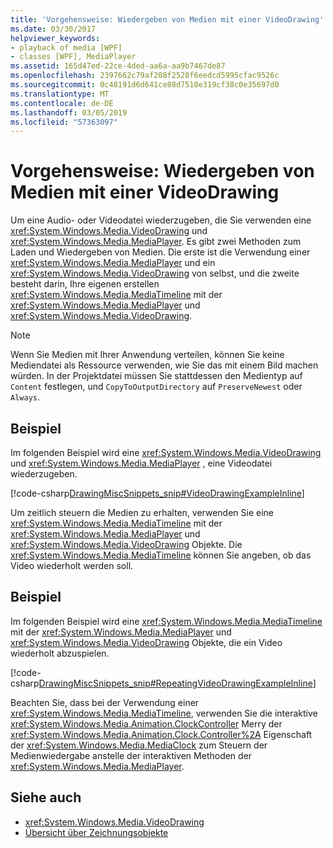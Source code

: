 ```yaml
---
title: 'Vorgehensweise: Wiedergeben von Medien mit einer VideoDrawing'
ms.date: 03/30/2017
helpviewer_keywords:
- playback of media [WPF]
- classes [WPF], MediaPlayer
ms.assetid: 165d47ed-22ce-4ded-aa6a-aa9b7467de87
ms.openlocfilehash: 2397662c79af208f2528f6eedcd5995cfac9526c
ms.sourcegitcommit: 0c48191d6d641ce88d7510e319cf38c0e35697d0
ms.translationtype: MT
ms.contentlocale: de-DE
ms.lasthandoff: 03/05/2019
ms.locfileid: "57363097"
---
```

# <a name="how-to-play-media-using-a-videodrawing"></a>Vorgehensweise: Wiedergeben von Medien mit einer VideoDrawing
Um eine Audio- oder Videodatei wiederzugeben, die Sie verwenden eine <xref:System.Windows.Media.VideoDrawing> und <xref:System.Windows.Media.MediaPlayer>. Es gibt zwei Methoden zum Laden und Wiedergeben von Medien. Die erste ist die Verwendung einer <xref:System.Windows.Media.MediaPlayer> und ein <xref:System.Windows.Media.VideoDrawing> von selbst, und die zweite besteht darin, Ihre eigenen erstellen <xref:System.Windows.Media.MediaTimeline> mit der <xref:System.Windows.Media.MediaPlayer> und <xref:System.Windows.Media.VideoDrawing>.  
  
> [!NOTE]
>  Wenn Sie Medien mit Ihrer Anwendung verteilen, können Sie keine Mediendatei als Ressource verwenden, wie Sie das mit einem Bild machen würden. In der Projektdatei müssen Sie stattdessen den Medientyp auf `Content` festlegen, und `CopyToOutputDirectory` auf `PreserveNewest` oder `Always`.  
  
## <a name="example"></a>Beispiel  
 Im folgenden Beispiel wird eine <xref:System.Windows.Media.VideoDrawing> und <xref:System.Windows.Media.MediaPlayer> , eine Videodatei wiederzugeben.  
  
 [!code-csharp[DrawingMiscSnippets_snip#VideoDrawingExampleInline](~/samples/snippets/csharp/VS_Snippets_Wpf/DrawingMiscSnippets_snip/CSharp/VideoDrawingExample.cs#videodrawingexampleinline)]  
  
 Um zeitlich steuern die Medien zu erhalten, verwenden Sie eine <xref:System.Windows.Media.MediaTimeline> mit der <xref:System.Windows.Media.MediaPlayer> und <xref:System.Windows.Media.VideoDrawing> Objekte. Die <xref:System.Windows.Media.MediaTimeline> können Sie angeben, ob das Video wiederholt werden soll.  
  
## <a name="example"></a>Beispiel  
 Im folgenden Beispiel wird eine <xref:System.Windows.Media.MediaTimeline> mit der <xref:System.Windows.Media.MediaPlayer> und <xref:System.Windows.Media.VideoDrawing> Objekte, die ein Video wiederholt abzuspielen.  
  
 [!code-csharp[DrawingMiscSnippets_snip#RepeatingVideoDrawingExampleInline](~/samples/snippets/csharp/VS_Snippets_Wpf/DrawingMiscSnippets_snip/CSharp/VideoDrawingExample.cs#repeatingvideodrawingexampleinline)]  
  
 Beachten Sie, dass bei der Verwendung einer <xref:System.Windows.Media.MediaTimeline>, verwenden Sie die interaktive <xref:System.Windows.Media.Animation.ClockController> Merry der <xref:System.Windows.Media.Animation.Clock.Controller%2A> Eigenschaft der <xref:System.Windows.Media.MediaClock> zum Steuern der Medienwiedergabe anstelle der interaktiven Methoden der <xref:System.Windows.Media.MediaPlayer>.  
  
## <a name="see-also"></a>Siehe auch
- <xref:System.Windows.Media.VideoDrawing>
- [Übersicht über Zeichnungsobjekte](drawing-objects-overview.md)
